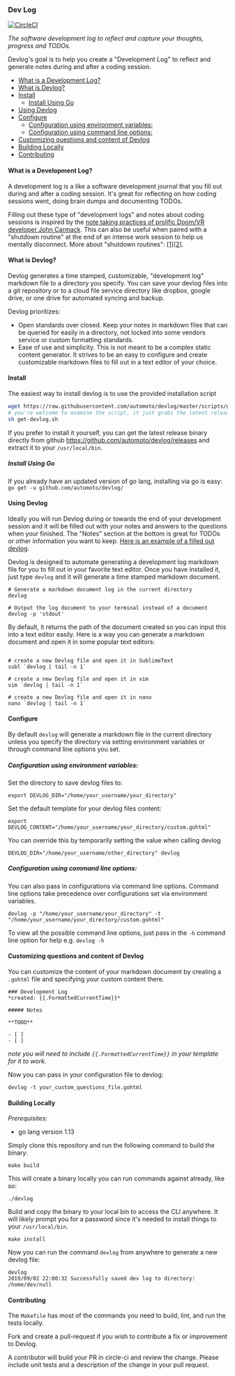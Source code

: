 ### Dev Log
[![CircleCI](https://circleci.com/gh/automoto/devlog.svg?style=svg)](https://circleci.com/gh/automoto/devlog)

*The software development log to reflect and capture your thoughts, progress and TODOs.*

Devlog's goal is to help you create a "Development Log" to reflect and generate notes during and after a coding session.

<!-- MarkdownTOC autolink="true" -->

- [What is a Development Log?](#what-is-a-development-log)
- [What is Devlog?](#what-is-devlog)
- [Install](#install)
	- [Install Using Go](#install-using-go)
- [Using Devlog](#using-devlog)
- [Configure](#configure)
	- [Configuration using environment variables:](#configuration-using-environment-variables)
	- [Configuration using command line options:](#configuration-using-command-line-options)
- [Customizing questions and content of Devlog](#customizing-questions-and-content-of-devlog)
- [Building Locally](#building-locally)
- [Contributing](#contributing)

<!-- /MarkdownTOC -->


#### What is a Development Log?

A development log is a like a software development journal that you fill out during and after a coding session. It's great for reflecting on how coding sessions went, doing brain dumps and documenting TODOs.

Filling out these type of "development logs" and notes about coding sessions is inspired by the [note taking practices of prolific Doom/VR developer John Carmack](https://news.ycombinator.com/item?id=12575501). This can also be useful when paired with a "shutdown routine" at the end of an intense work session to help us mentally disconnect. More about "shutdown routines": [[1]](https://www.calnewport.com/blog/2009/06/08/drastically-reduce-stress-with-a-work-shutdown-ritual/)[[2]](https://www.calnewport.com/blog/2012/08/02/work-less-to-work-better-my-experiments-with-shutdown-routines/).

#### What is Devlog?

Devlog generates a time stamped, customizable, "development log" markdown file to a directory you specify. You can save your devlog files into a git repository or to a cloud file service directory like dropbox, google drive, or one drive for automated syncing and backup.

Devlog prioritizes:
- Open standards over closed. Keep your notes in markdown files that can be queried for easily in a directory, not locked into some vendors service or custom formatting standards.
- Ease of use and simplicity. This is not meant to be a complex static content generator. It strives to be an easy to configure and create customizable markdown files to fill out in a text editor of your choice.

#### Install
The easiest way to install devlog is to use the provided installation script
``` sh
wget https://raw.githubusercontent.com/automoto/devlog/master/scripts/get-devlog.sh
# you're welcome to examine the script, it just grabs the latest release from github for your OS and installs it
sh get-devlog.sh
```

If you prefer to install it yourself, you can get the latest release binary directly from github https://github.com/automoto/devlog/releases and extract it to your `/usr/local/bin`.

##### Install Using Go

If you already have an updated version of go lang, installing via go is easy:
`go get -u github.com/automoto/devlog/`


#### Using Devlog
Ideally you will run Devlog during or towards the end of your development session and it will be filled out with your notes and answers to the questions when your finished. The "Notes" section at the bottom is great for TODOs or other information you want to keep. [Here is an example of a filled out devlog](https://gist.github.com/automoto/15e037d40258df1b8c2394ba1bae2c07). 

Devlog is designed to automate generating a development log markdown file for you to fill out in your favorite text editor. Once you have installed it, just type `devlog` and it will generate a time stamped markdown document. 

```shell
# Generate a markdown document log in the current directory
devlog

# Output the log document to your terminal instead of a document
devlog -p 'stdout'

```

By default, it returns the path of the document created so you can input this into a text editor easily. Here is a way you can generate a markdown document and open it in some popular text editors: 

```shell

# create a new Devlog file and open it in SublimeText
subl `devlog | tail -n 1`

# create a new Devlog file and open it in vim
vim `devlog | tail -n 1`

# create a new Devlog file and open it in nano
nano `devlog | tail -n 1`
```


#### Configure
By default `devlog` will generate a markdown file in the current directory unless you specify the directory via setting environment variables or through command line options you set.

##### Configuration using environment variables:

Set the directory to save devlog files to:
```
export DEVLOG_DIR="/home/your_username/your_directory"
```

Set the default template for your devlog files content:
```
export DEVLOG_CONTENT="/home/your_username/your_directory/custom.gohtml"
```


You can override this by temporarily setting the value when calling devlog

```
DEVLOG_DIR="/home/your_username/other_directory" devlog
```

##### Configuration using command line options:

You can also pass in configurations via command line options. Command line options take precedence over configurations set via environment variables.
```
devlog -p "/home/your_username/your_directory" -t "/home/your_username/your_directory/custom.gohtml" 
```
To view all the possible command line options, just pass in the `-h` command line option for help e.g. `devlog -h` 

#### Customizing questions and content of Devlog
You can customize the content of your markdown document by creating a `.gohtml` file and specifying your custom content there.
``` gohtml
### Development Log
*created: {{.FormattedCurrentTime}}*

##### Notes

**TODO**

- [ ]
- [ ]
```
*note you will need to include `{{.FormattedCurrentTime}}` in your template for it to work.*

Now you can pass in your configuration file to devlog:
```
devlog -t your_custom_questions_file.gohtml
```

#### Building Locally

*Prerequisites:*
  - go lang version 1.13

Simply clone this repository and run the following command to build the binary:
```shell
make build
```

This will create a binary locally you can run commands against already, like so:

`./devlog`

Build and copy the binary to your local bin to access the CLI anywhere. It will likely prompt you for a password since it's needed to install things to your `/usr/local/bin`.

```shell
make install
```

Now you can run the command `devlog` from anywhere to generate a new devlog file:

``` shell
devlog
2019/09/02 22:00:32 Successfully saved dev log to directory: /home/dev/null
```

#### Contributing

The `Makefile` has most of the commands you need to build, lint, and run the tests locally.

Fork and create a pull-request if you wish to contribute a fix or improvement to Devlog.

A contributor will build your PR in circle-ci and review the change. Please include unit tests and a description of the change in your pull request.
